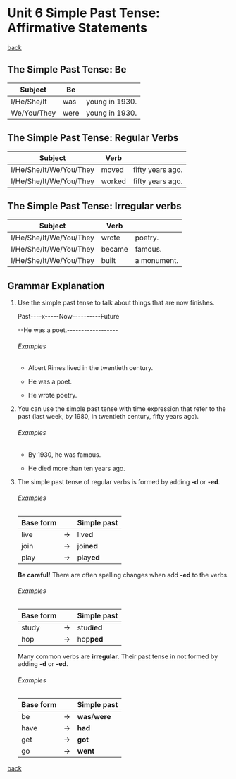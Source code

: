 # Unit 6 Simple Past Tense: Affirmative Statements

[back](../README.md)

## The Simple Past Tense: Be

| Subject     | Be   |                |
| ----------- | ---- | -------------- |
| I/He/She/It | was  | young in 1930. |
| We/You/They | were | young in 1930. |

## The Simple Past Tense: Regular Verbs

| Subject                 | Verb   |                  |
| ----------------------- | ------ | ---------------- |
| I/He/She/It/We/You/They | moved  | fifty years ago. |
| I/He/She/It/We/You/They | worked | fifty years ago. |

## The Simple Past Tense: Irregular verbs

| Subject                 | Verb   |             |
| ----------------------- | ------ | ----------- |
| I/He/She/It/We/You/They | wrote  | poetry.     |
| I/He/She/It/We/You/They | became | famous.     |
| I/He/She/It/We/You/They | built  | a monument. |

## Grammar Explanation

1. Use the simple past tense to talk about things that are now finishes.

   Past----x-----Now----------Future

   --He was a poet.------------------

   ###### Examples

   - Albert Rimes lived in the twentieth century.

   - He was a poet.

   - He wrote poetry.

2. You can use the simple past tense with time expression that refer to the past (last week, by 1980, in twentieth century, fifty years ago).

   ###### Examples

   - By 1930, he was famous.

   - He died more than ten years ago.

3. The simple past tense of regular verbs is formed by adding **-d** or **-ed**.

   ###### Examples

   | Base form |     | Simple past |
   | --------- | --- | ----------- |
   | live      | ->  | live**d**   |
   | join      | ->  | join**ed**  |
   | play      | ->  | play**ed**  |

   **Be careful!** There are often spelling changes when add **-ed** to the verbs.

   ###### Examples

   | Base form |     | Simple past |
   | --------- | --- | ----------- |
   | study     | ->  | stud**ied** |
   | hop       | ->  | hop**ped**  |

   Many common verbs are **irregular**. Their past tense in not formed by adding **-d** or **-ed**.

   ###### Examples

   | Base form |     | Simple past      |
   | --------- | --- | ---------------- |
   | be        | ->  | **was**/**were** |
   | have      | ->  | **had**          |
   | get       | ->  | **got**          |
   | go        | ->  | **went**         |

[back](../README.md)
